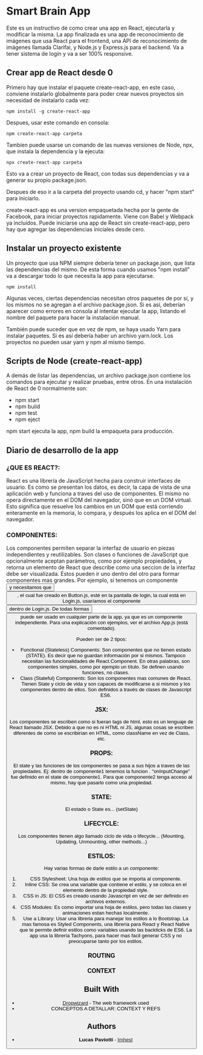 # Smart Brain App

Este es un instructivo de como crear una app en React, ejecutarla y modificar la misma. La app finalizada es una app de reconocimiento de imágenes que usa React para el frontend, una API de reconocimiento de imágenes llamada Clarifai, y Node.js y Express.js para el backend. Va a tener sistema de login y va a ser 100% responsive.

## Crear app de React desde 0

Primero hay que instalar el paquete create-react-app, en este caso, conviene instalarlo globalmente para poder crear nuevos proyectos sin necesidad de instalarlo cada vez:

```
npm install -g create-react-app
```

Despues, usar este comando en consola:

```
npm create-react-app carpeta
```

Tambíen puede usarse un comando de las nuevas versiones de Node, npx, que instala la dependencia y la ejecuta:

```
npx create-react-app carpeta
```

Esto va a crear un proyecto de React, con todas sus dependencias y va a generar su propio package.json.

Despues de eso ir a la carpeta del proyecto usando cd, y hacer "npm start" para iniciarlo.

create-react-app es una version empaquetada hecha por la gente de Facebook, para iniciar proyectos rapidamente. Viene con Babel y Webpack ya incluidos. Puede iniciarse una app de React sin create-react-app, pero hay que agregar las dependencias iniciales desde cero.

## Instalar un proyecto existente

Un proyecto que usa NPM siempre debería tener un package.json, que lista las dependencias del mismo. De esta forma cuando usamos "npm install" va a descargar todo lo que necesita la app para ejecutarse.

```
npm install
```

Algunas veces, ciertas dependencias necesitan otros paquetes de por sí, y los mismos no se agregan a el archivo package.json. Si es así, deberían aparecer como errores en consola al intentar ejecutar la app, listando el nombre del paquete para hacer la instalación manual.

También puede suceder que en vez de npm, se haya usado Yarn para instalar paquetes. Si es así debería haber un archivo yarn.lock. Los proyectos no pueden usar yarn y npm al mismo tiempo.

## Scripts de Node (create-react-app)

A demás de listar las dependencias, un archivo package.json contiene los comandos para ejecutar y realizar pruebas, entre otros. En una instalación de React de 0 normalmente son:

* npm start
* npm build
* npm test
* npm eject

npm start ejecuta la app, npm build la empaqueta para producción.

## Diario de desarrollo de la app

### ¿QUE ES REACT?:
React es una librería de JavaScript hecha para construir interfaces de usuario. Es como se presentan los datos, es decir, la capa de vista de una aplicación web y funciona a traves del uso de componentes.
El mismo no opera directamente en el DOM del navegador, sinó que en un DOM virtual. Esto significa que resuelve los cambios en un DOM que está corriendo enteramente en la memoria, lo compara, y después los aplica en el DOM del navegador.

### COMPONENTES:
Los componentes permiten separar la interfaz de usuario en piezas independientes y reutilizables. Son clases o funciones de JavaScript que opcionalmente aceptan parámetros, como por ejemplo propiedades, y retorna un elemento de React que describe como una seccion de la interfaz debe ser visualizada.
Éstos pueden ir uno dentro del otro para formar componentes mas grandes. 
Por ejemplo, si tenemos un componente <Button> y necesitamos que <Button>, el cual fue creado en Button.js, esté en la pantalla de login, la cual está en Login.js, usaríamos el componente <Button> dentro de Login.js. De todas formas <Button> puede ser usado en cualquier parte de la app, ya que es un componente independiente. Para una explicación con ejemplos, ver el archivo App.js (está comentado).

Pueden ser de 2 tipos:
  * Functional (Stateless) Components: Son componentes que no tienen estado (STATE). Es decir que no guardan información por si mismos. Tampoco necesitan las funcionalidades de React.Component. En otras palabras, son componentes simples, como por ejemplo un título. Se definen usando funciones, no clases.
  * Class (Stateful) Components: Son los componentes mas comunes de React. Tienen State y ciclo de vida y son capaces de modificarse a si mismos y los componentes dentro de ellos. Son definidos a través de clases de Javascript ES6.

### JSX:

Los componentes se escriben como si fueran tags de html, esto es un lenguaje de React llamado JSX. Debido a que no es ni HTML ni JS, algunas cosas se escriben diferentes de como se escribirían en HTML, como className en vez de Class, etc.

### PROPS:

El state y las funciones de los componentes se pasa a sus hijos a traves de las propiedades. Ej: dentro de componente1 tenemos la funcion <componente2 onInputChange={this.onInputChange}> . "onInputChange" fue definido en el state de componente1. Para que componente2 tenga acceso al mismo, hay que pasarlo como una propiedad.

### STATE:
El estado o State es... (setState)

### LIFECYCLE:
Los componentes tienen algo llamado ciclo de vida o lifecycle... (Mounting, Updating, Unmounting, other methods...)

### ESTILOS:
Hay varias formas de darle estilo a un componente:
  1. CSS Stylesheet: Una hoja de estilos que se importa al componente.
  2. Inline CSS: Se crea una variable que contiene el estilo, y se coloca en el elemento dentro de la propiedad style.
  3. CSS in JS: El CSS es creado usando Javascript en vez de ser definido en archivos externos.
  4. CSS Modules: Es como importar una hoja de estilos, pero todas las clases y animaciones estan hechas localmente.
  5. Use a Library: Usar una libreria para manejar los estilos a lo Bootstrap. La mas famosa es Styled Components, una librería para React y React Native que te permite definir estilos como variables usando las backticks de ES6.
La app usa la librería Tachyons, para hacer mas facil generar CSS y no preocuparse tanto por los estilos.

### ROUTING

### CONTEXT

## Built With

* [Dropwizard](http://www.dropwizard.io/1.0.2/docs/) - The web framework used
* CONCEPTOS A DETALLAR: CONTEXT Y REFS

## Authors

* **Lucas Paviotti** - [Imhest](https://github.com/Imhest)

